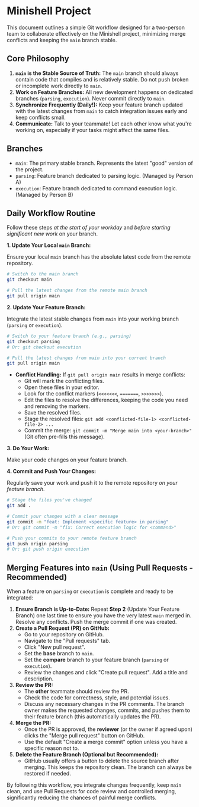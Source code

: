 # Minishell Project

This document outlines a simple Git workflow designed for a two-person team to collaborate effectively on the Minishell project, minimizing merge conflicts and keeping the `main` branch stable.

## Core Philosophy

1.  **`main` is the Stable Source of Truth:** The `main` branch should always contain code that compiles and is relatively stable. Do not push broken or incomplete work directly to `main`.
2.  **Work on Feature Branches:** All new development happens on dedicated branches (`parsing`, `execution`). Never commit directly to `main`.
3.  **Synchronize Frequently (Daily!):** Keep your feature branch updated with the latest changes from `main` to catch integration issues early and keep conflicts small.
4.  **Communicate:** Talk to your teammate! Let each other know what you're working on, especially if your tasks might affect the same files.

## Branches

*   `main`: The primary stable branch. Represents the latest "good" version of the project.
*   `parsing`: Feature branch dedicated to parsing logic. (Managed by Person A)
*   `execution`: Feature branch dedicated to command execution logic. (Managed by Person B)

## Daily Workflow Routine

Follow these steps *at the start of your workday* and *before starting significant new work* on your branch.

**1. Update Your Local `main` Branch:**

Ensure your local `main` branch has the absolute latest code from the remote repository.

```bash
# Switch to the main branch
git checkout main

# Pull the latest changes from the remote main branch
git pull origin main
```

**2. Update Your Feature Branch:**

Integrate the latest stable changes from `main` into your working branch (`parsing` or `execution`).

```bash
# Switch to your feature branch (e.g., parsing)
git checkout parsing
# Or: git checkout execution

# Pull the latest changes from main into your current branch
git pull origin main
```

*   **Conflict Handling:** If `git pull origin main` results in merge conflicts:
    *   Git will mark the conflicting files.
    *   Open these files in your editor.
    *   Look for the conflict markers (`<<<<<<<`, `=======`, `>>>>>>>`).
    *   Edit the files to resolve the differences, keeping the code you need and removing the markers.
    *   Save the resolved files.
    *   Stage the resolved files: `git add <conflicted-file-1> <conflicted-file-2> ...`
    *   Commit the merge: `git commit -m "Merge main into <your-branch>"` (Git often pre-fills this message).

**3. Do Your Work:**

Make your code changes on your feature branch.

**4. Commit and Push Your Changes:**

Regularly save your work and push it to the remote repository *on your feature branch*.

```bash
# Stage the files you've changed
git add .

# Commit your changes with a clear message
git commit -m "feat: Implement <specific feature> in parsing"
# Or: git commit -m "fix: Correct execution logic for <command>"

# Push your commits to your remote feature branch
git push origin parsing
# Or: git push origin execution
```

## Merging Features into `main` (Using Pull Requests - Recommended)

When a feature on `parsing` or `execution` is complete and ready to be integrated:

1.  **Ensure Branch is Up-to-Date:** Repeat **Step 2** (Update Your Feature Branch) one last time to ensure you have the very latest `main` merged in. Resolve any conflicts. Push the merge commit if one was created.
2.  **Create a Pull Request (PR) on GitHub:**
    *   Go to your repository on GitHub.
    *   Navigate to the "Pull requests" tab.
    *   Click "New pull request".
    *   Set the **base** branch to `main`.
    *   Set the **compare** branch to your feature branch (`parsing` or `execution`).
    *   Review the changes and click "Create pull request". Add a title and description.
3.  **Review the PR:**
    *   The **other** teammate should review the PR.
    *   Check the code for correctness, style, and potential issues.
    *   Discuss any necessary changes in the PR comments. The branch owner makes the requested changes, commits, and pushes them to their feature branch (this automatically updates the PR).
4.  **Merge the PR:**
    *   Once the PR is approved, the **reviewer** (or the owner if agreed upon) clicks the "Merge pull request" button on GitHub.
    *   Use the default "Create a merge commit" option unless you have a specific reason not to.
5.  **Delete the Feature Branch (Optional but Recommended):**
    *   GitHub usually offers a button to delete the source branch after merging. This keeps the repository clean. The branch can always be restored if needed.

By following this workflow, you integrate changes frequently, keep `main` clean, and use Pull Requests for code review and controlled merging, significantly reducing the chances of painful merge conflicts.
